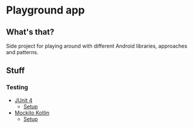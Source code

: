 # Playground app

## What's that?

Side project for playing around with different Android libraries, approaches and patterns.

## Stuff

### Testing 

* [JUnit 4](http://junit.org/junit4)
    * [Setup](https://github.com/jahudzik/playground-app/commit/2ae79209f13a80ccb9ad02b0a8e71e0339d83cc3)
* [Mockito Kotlin](https://github.com/nhaarman/mockito-kotlin)
    * [Setup](https://github.com/jahudzik/playground-app/commit/2ae79209f13a80ccb9ad02b0a8e71e0339d83cc3)
